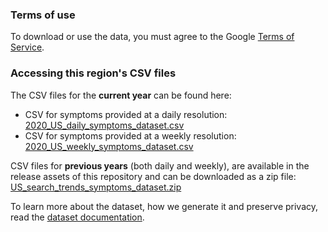 ### Terms of use
To download or use the data, you must agree to the Google [Terms of Service](https://policies.google.com/terms).

### Accessing this region's CSV files
The CSV files for the **current year** can be found here:
- CSV for symptoms provided at a daily resolution: [2020_US_daily_symptoms_dataset.csv](2020_US_daily_symptoms_dataset.csv)
- CSV for symptoms provided at a weekly resolution: [2020_US_weekly_symptoms_dataset.csv](2020_US_weekly_symptoms_dataset.csv)

CSV files for **previous years** (both daily and weekly), are available in the release assets of this repository and can be downloaded as a zip file: [US_search_trends_symptoms_dataset.zip](https://github.com/google-research/open-covid-19-data/releases/download/v0.0.2/US_search_trends_symptoms_dataset.zip)

To learn more about the dataset, how we generate it and preserve privacy, read the [dataset documentation](../README.md).